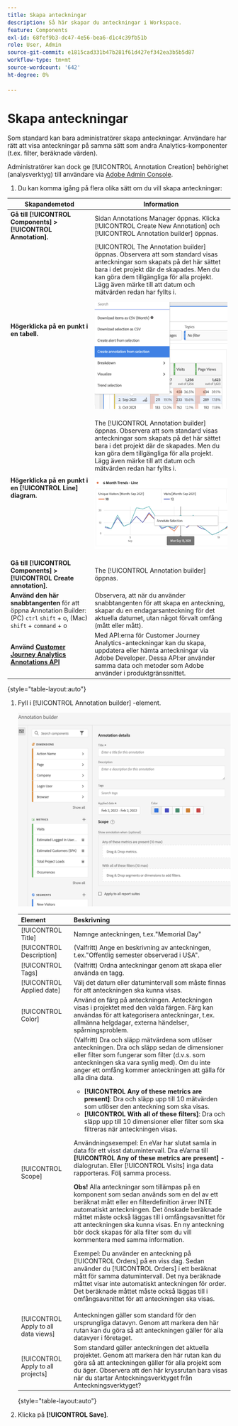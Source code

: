 ```yaml
---
title: Skapa anteckningar
description: Så här skapar du anteckningar i Workspace.
feature: Components
exl-id: 68fef9b3-dc47-4e56-bea6-d1c4c39fb51b
role: User, Admin
source-git-commit: e1815cad331b47b281f61d427ef342ea3b5b5d87
workflow-type: tm+mt
source-wordcount: '642'
ht-degree: 0%

---
```


# Skapa anteckningar

Som standard kan bara administratörer skapa anteckningar. Användare har rätt att visa anteckningar på samma sätt som andra Analytics-komponenter (t.ex. filter, beräknade värden).

Administratörer kan dock ge [!UICONTROL Annotation Creation] behörighet (analysverktyg) till användare via [Adobe Admin Console](https://experienceleague.adobe.com/docs/analytics/admin/admin-console/permissions/analytics-tools.html).

1. Du kan komma igång på flera olika sätt om du vill skapa anteckningar:

| Skapandemetod | Information |
| --- | --- |
| **Gå till [!UICONTROL Components] > [!UICONTROL Annotation].** | Sidan Annotations Manager öppnas. Klicka [!UICONTROL Create New Annotation] och [!UICONTROL Annotation builder] öppnas. |
| **Högerklicka på en punkt i en tabell.** | [!UICONTROL The Annotation builder] öppnas. Observera att som standard visas anteckningar som skapats på det här sättet bara i det projekt där de skapades. Men du kan göra dem tillgängliga för alla projekt. Lägg även märke till att datum och mätvärden redan har fyllts i.<p>![](assets/annotate-table.png) |
| **Högerklicka på en punkt i en [!UICONTROL Line] diagram.** | The [!UICONTROL Annotation builder] öppnas. Observera att som standard visas anteckningar som skapats på det här sättet bara i det projekt där de skapades. Men du kan göra dem tillgängliga för alla projekt. Lägg även märke till att datum och mätvärden redan har fyllts i.<p>![](assets/annotate-line.png) |
| **Gå till [!UICONTROL Components] > [!UICONTROL Create annotation].** | The [!UICONTROL Annotation builder] öppnas. |
| **Använd den här snabbtangenten** för att öppna Annotation Builder: (PC) `ctrl` `shift` + o, (Mac) `shift` + `command` + o | Observera, att när du använder snabbtangenten för att skapa en anteckning, skapar du en endagarsanteckning för det aktuella datumet, utan något förvalt omfång (mått eller mått). |
| **Använd [Customer Journey Analytics Annotations API](https://developer.adobe.com/cja-apis/docs/endpoints/annotations/)** | Med API:erna för Customer Journey Analytics-anteckningar kan du skapa, uppdatera eller hämta anteckningar via Adobe Developer. Dessa API:er använder samma data och metoder som Adobe använder i produktgränssnittet. |

{style="table-layout:auto"}

1. Fyll i [!UICONTROL Annotation builder] -element.

   ![Fönstret Anteckningsinformation med fält och alternativ som beskrivs i nästa avsnitt.](assets/ann-builder.png)

   | Element | Beskrivning |
   | --- | --- |
   | [!UICONTROL Title] | Namnge anteckningen, t.ex.&quot;Memorial Day&quot; |
   | [!UICONTROL Description] | (Valfritt) Ange en beskrivning av anteckningen, t.ex.&quot;Offentlig semester observerad i USA&quot;. |
   | [!UICONTROL Tags] | (Valfritt) Ordna anteckningar genom att skapa eller använda en tagg. |
   | [!UICONTROL Applied date] | Välj det datum eller datumintervall som måste finnas för att anteckningen ska kunna visas. |
   | [!UICONTROL Color] | Använd en färg på anteckningen. Anteckningen visas i projektet med den valda färgen. Färg kan användas för att kategorisera anteckningar, t.ex. allmänna helgdagar, externa händelser, spårningsproblem. |
   | [!UICONTROL Scope] | (Valfritt) Dra och släpp mätvärdena som utlöser anteckningen. Dra och släpp sedan de dimensioner eller filter som fungerar som filter (d.v.s. som anteckningen ska vara synlig med). Om du inte anger ett omfång kommer anteckningen att gälla för alla dina data.<ul><li>**[!UICONTROL Any of these metrics are present]**: Dra och släpp upp till 10 mätvärden som utlöser den anteckning som ska visas.</li><li>**[!UICONTROL With all of these filters]**: Dra och släpp upp till 10 dimensioner eller filter som ska filtreras när anteckningen visas.</li></ul><p>Användningsexempel: En eVar har slutat samla in data för ett visst datumintervall. Dra eVarna till **[!UICONTROL Any of these metrics are present]** -dialogrutan. Eller [!UICONTROL Visits] inga data rapporteras. Följ samma process.<p>**Obs!** Alla anteckningar som tillämpas på en komponent som sedan används som en del av ett beräknat mått eller en filterdefinition ärver INTE automatiskt anteckningen. Det önskade beräknade måttet måste också läggas till i omfångsavsnittet för att anteckningen ska kunna visas. En ny anteckning bör dock skapas för alla filter som du vill kommentera med samma information.<p>Exempel: Du använder en anteckning på [!UICONTROL Orders] på en viss dag. Sedan använder du [!UICONTROL Orders] i ett beräknat mått för samma datumintervall. Det nya beräknade måttet visar inte automatiskt anteckningen för order. Det beräknade måttet måste också läggas till i omfångsavsnittet för att anteckningen ska visas. |
   | [!UICONTROL Apply to all data views] | Anteckningen gäller som standard för den ursprungliga datavyn. Genom att markera den här rutan kan du göra så att anteckningen gäller för alla datavyer i företaget. |
   | [!UICONTROL Apply to all projects] | Som standard gäller anteckningen det aktuella projektet. Genom att markera den här rutan kan du göra så att anteckningen gäller för alla projekt som du äger. Observera att den här kryssrutan bara visas när du startar Anteckningsverktyget från Anteckningsverktyget? |

   {style="table-layout:auto"}

1. Klicka på **[!UICONTROL Save]**.
